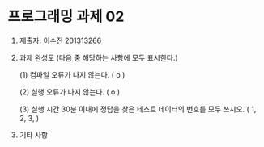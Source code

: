 # 프로그래밍 과제 02

1. 제출자:  이수진 201313266

2. 과제 완성도 (다음 중 해당하는 사항에 모두 표시한다.)

	(1) 컴파일 오류가 나지 않는다. ( o )
    
	(2) 실행 오류가 나지 않는다. ( o )
    
	(3) 실행 시간 30분 이내에 정답을 찾은 테스트 데이터의 번호를 모두 쓰시오. (  1, 2, 3,                                                         )
    
3. 기타 사항 


